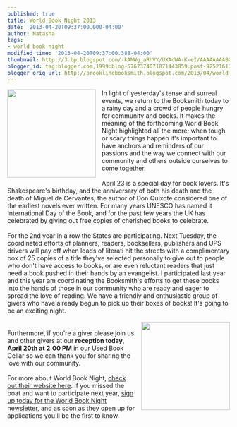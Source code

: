 ```yaml
---
published: true
title: World Book Night 2013
date: '2013-04-20T09:37:00.000-04:00'
author: Natasha
tags:
- world book night
modified_time: '2013-04-20T09:37:00.388-04:00'
thumbnail: http://3.bp.blogspot.com/-kANWg_aRhVY/UXAdWA-K-eI/AAAAAAAABO8/dPhMnnUBa-A/s72-c/WBN_2013_logo.jpg
blogger_id: tag:blogger.com,1999:blog-5767374071871443859.post-92521613974767200
blogger_orig_url: http://brooklinebooksmith.blogspot.com/2013/04/world-book-night-2013.html
---
```


<div class="separator" style="clear: both; text-align: center;"><a href="http://3.bp.blogspot.com/-kANWg_aRhVY/UXAdWA-K-eI/AAAAAAAABO8/dPhMnnUBa-A/s1600/WBN_2013_logo.jpg" imageanchor="1" style="clear: left; float: left; margin-bottom: 1em; margin-right: 1em;"><img border="0" height="200" src="http://3.bp.blogspot.com/-kANWg_aRhVY/UXAdWA-K-eI/AAAAAAAABO8/dPhMnnUBa-A/s200/WBN_2013_logo.jpg" width="200" /></a></div>In light of yesterday's tense and surreal events, we return to the Booksmith today to a rainy day and a crowd of people hungry for community and books. It makes the meaning of the forthcoming World Book Night highlighted all the more; when tough or scary things happen it's important to have anchors and reminders of our passions and the way we connect with our community and others outside ourselves to come together.<br /><br />April 23 is a special day for book lovers. It's Shakespeare's birthday, and the anniversary of both his death and the death of Miguel de Cervantes, the author of Don Quixote considered one of the earliest novels ever written. For many years UNESCO has named it International Day of the Book, and for the past few years the UK has celebrated by giving out free copies of cherished books to celebrate.<br /><br />For the 2nd year in a row the States are participating. Next Tuesday, the coordinated efforts of planners, readers, booksellers, publishers and UPS drivers will pay off when loads of literati hit the streets with a complimentary box of 25 copies of a title they've selected personally to give out to people who don't have access to books, or are even reluctant readers that just need a book pushed in their hands by an evangelist. I participated last year and this year am coordinating the Booksmith's efforts to get these books into the hands of those in our community who are ready and eager to spread the love of reading. We have a friendly and enthusiastic group of givers who have already begun to pick up their boxes of books! It's going to be an exciting night.<br /><br /><a href="http://3.bp.blogspot.com/-4Zd2eNYsSK8/UXAfwSlcyLI/AAAAAAAABPE/4l_2Zlt-t5M/s1600/11a4b0e8a2e811e2a45222000a9e06f4_7.jpg" imageanchor="1" style="clear: right; float: right; margin-bottom: 1em; margin-left: 1em;"><img border="0" height="200" src="http://3.bp.blogspot.com/-4Zd2eNYsSK8/UXAfwSlcyLI/AAAAAAAABPE/4l_2Zlt-t5M/s200/11a4b0e8a2e811e2a45222000a9e06f4_7.jpg" width="200" /></a><br />Furthermore, if you're a giver please join us and other givers at our <b>reception today, April 20th at 2:00 PM</b> in our Used Book Cellar so we can thank you for sharing the love with our community.<br /><br />For more about World Book Night, <a href="http://www.us.worldbooknight.org/">check out their website here</a>. If you missed the boat and want to participate next year, <a href="http://www.us.worldbooknight.org/how-do-i-get-involved/newsletter">sign up today for the World Book Night newsletter</a>, and as soon as they open up for applications you'll be the first to know.